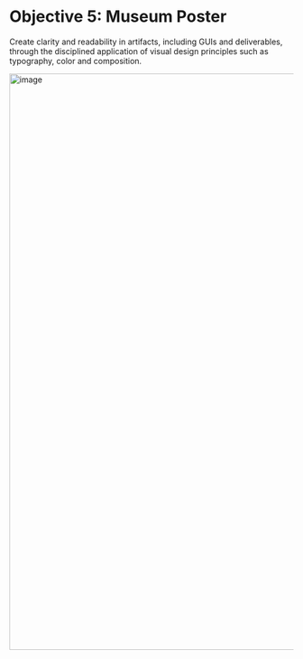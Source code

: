 # Objective 5: Museum Poster
Create clarity and readability in artifacts, including GUIs and deliverables, through 
the disciplined application of visual design principles such as typography, color and composition.

<img width="1020" alt="image" src="https://github.com/user-attachments/assets/98a7a90c-d7fc-40dc-b0f0-89d80fe4620b" />
